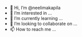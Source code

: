 - 👋 Hi, I’m @neelimakapila
- 👀 I’m interested in ...
- 🌱 I’m currently learning ...
- 💞️ I’m looking to collaborate on ...
- 📫 How to reach me ...

<!---
neelimakapila/neelimakapila is a ✨ special ✨ repository because its `README.md` (this file) appears on your GitHub profile.
You can click the Preview link to take a look at your changes.
--->
